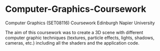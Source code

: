 # Computer-Graphics-Coursework

Computer Graphics (SET08116) Coursework Edinburgh Napier University

The aim of this coursework was to create a 3D scene with different computer graphic techniques (textures, particle effects, lights, shadows, cameras, etc.) including all the shaders and the application code.
